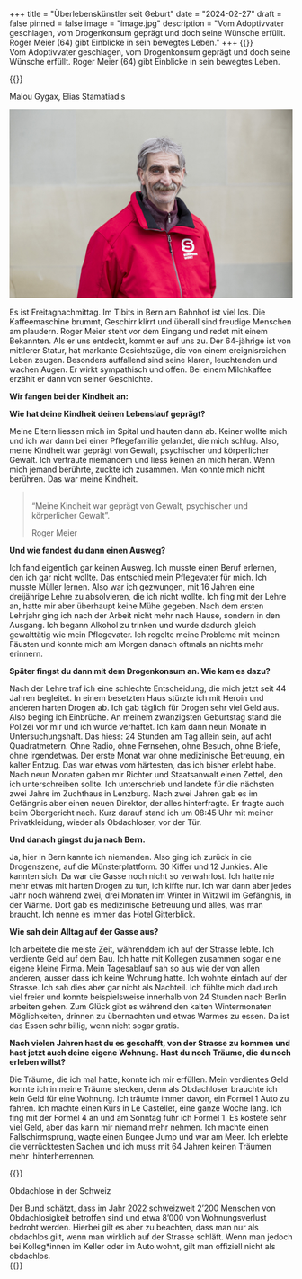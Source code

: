 +++
title = "Überlebenskünstler seit Geburt"
date = "2024-02-27"
draft = false
pinned = false
image = "image.jpg"
description = "Vom Adoptivvater geschlagen, vom Drogenkonsum geprägt und doch seine Wünsche erfüllt. Roger Meier (64) gibt Einblicke in sein bewegtes Leben."
+++
{{<lead>}}\
Vom Adoptivvater geschlagen, vom Drogenkonsum geprägt und doch seine Wünsche erfüllt. Roger Meier (64) gibt Einblicke in sein bewegtes Leben.

{{</lead>}}

Malou Gygax, Elias Stamatiadis

![](image.jpg "Roger Meier arbeitet heute als Surprise-Verkäufer und Stadtführer. (verfügbar unter https://surprise.ngo/ Stand 15.01.2024)")

Es ist Freitagnachmittag. Im Tibits in Bern am Bahnhof ist viel los. Die Kaffeemaschine brummt, Geschirr klirrt und überall sind freudige Menschen am plaudern. Roger Meier steht vor dem Eingang und redet mit einem Bekannten. Als er uns entdeckt, kommt er auf uns zu. Der 64-jährige ist von mittlerer Statur, hat markante Gesichtszüge, die von einem ereignisreichen Leben zeugen. Besonders auffallend sind seine klaren, leuchtenden und wachen Augen. Er wirkt sympathisch und offen. Bei einem Milchkaffee erzählt er dann von seiner Geschichte.

**Wir fangen bei der Kindheit an:** 

**Wie hat deine Kindheit deinen Lebenslauf geprägt?** 

Meine Eltern liessen mich im Spital und hauten dann ab. Keiner wollte mich und ich war dann bei einer Pflegefamilie gelandet, die mich schlug. Also, meine Kindheit war geprägt von Gewalt, psychischer und körperlicher Gewalt. Ich vertraute niemandem und liess keinen an mich heran. Wenn mich jemand berührte, zuckte ich zusammen. Man konnte mich nicht berühren. Das war meine Kindheit.

> \
> “Meine Kindheit war geprägt von Gewalt, psychischer und körperlicher Gewalt”. 
>
> Roger Meier

**Und wie fandest du dann einen Ausweg?**

Ich fand eigentlich gar keinen Ausweg. Ich musste einen Beruf erlernen, den ich gar nicht wollte. Das entschied mein Pflegevater für mich. Ich musste Müller lernen. Also war ich gezwungen, mit 16 Jahren eine dreijährige Lehre zu absolvieren, die ich nicht wollte. Ich fing mit der Lehre an, hatte mir aber überhaupt keine Mühe gegeben. Nach dem ersten Lehrjahr ging ich nach der Arbeit nicht mehr nach Hause, sondern in den Ausgang. Ich begann Alkohol zu trinken und wurde dadurch gleich gewalttätig wie mein Pflegevater. Ich regelte meine Probleme mit meinen Fäusten und konnte mich am Morgen danach oftmals an nichts mehr erinnern.

**Später fingst du dann mit dem Drogenkonsum an. Wie kam es dazu?**

Nach der Lehre traf ich eine schlechte Entscheidung, die mich jetzt seit 44 Jahren begleitet. In einem besetzten Haus stürzte ich mit Heroin und anderen harten Drogen ab. Ich gab täglich für Drogen sehr viel Geld aus. Also beging ich Einbrüche. An meinem zwanzigsten Geburtstag stand die Polizei vor mir und ich wurde verhaftet. Ich kam dann neun Monate in Untersuchungshaft. Das hiess: 24 Stunden am Tag allein sein, auf acht Quadratmetern. Ohne Radio, ohne Fernsehen, ohne Besuch, ohne Briefe, ohne irgendetwas. Der erste Monat war ohne medizinische Betreuung, ein kalter Entzug. Das war etwas vom härtesten, das ich bisher erlebt habe. Nach neun Monaten gaben mir Richter und Staatsanwalt einen Zettel, den ich unterschreiben sollte. Ich unterschrieb und landete für die nächsten zwei Jahre im Zuchthaus in Lenzburg. Nach zwei Jahren gab es im Gefängnis aber einen neuen Direktor, der alles hinterfragte. Er fragte auch beim Obergericht nach. Kurz darauf stand ich um 08:45 Uhr mit meiner Privatkleidung, wieder als Obdachloser, vor der Tür.

**Und danach gingst du ja nach Bern.**

Ja, hier in Bern kannte ich niemanden. Also ging ich zurück in die Drogenszene, auf die Münsterplattform. 30 Kiffer und 12 Junkies. Alle kannten sich. Da war die Gasse noch nicht so verwahrlost. Ich hatte nie mehr etwas mit harten Drogen zu tun, ich kiffte nur. Ich war dann aber jedes Jahr noch während zwei, drei Monaten im Winter in Witzwil im Gefängnis, in der Wärme. Dort gab es medizinische Betreuung und alles, was man braucht. Ich nenne es immer das Hotel Gitterblick.

**Wie sah dein Alltag auf der Gasse aus?**

Ich arbeitete die meiste Zeit, währenddem ich auf der Strasse lebte. Ich verdiente Geld auf dem Bau. Ich hatte mit Kollegen zusammen sogar eine eigene kleine Firma. Mein Tagesablauf sah so aus wie der von allen anderen, ausser dass ich keine Wohnung hatte. Ich wohnte einfach auf der Strasse. Ich sah dies aber gar nicht als Nachteil. Ich fühlte mich dadurch viel freier und konnte beispielsweise innerhalb von 24 Stunden nach Berlin arbeiten gehen. Zum Glück gibt es während den kalten Wintermonaten Möglichkeiten, drinnen zu übernachten und etwas Warmes zu essen. Da ist das Essen sehr billig, wenn nicht sogar gratis. 

**Nach vielen Jahren hast du es geschafft, von der Strasse zu kommen und hast jetzt auch deine eigene Wohnung. Hast du noch Träume, die du noch erleben willst?**

Die Träume, die ich mal hatte, konnte ich mir erfüllen. Mein verdientes Geld konnte ich in meine Träume stecken, denn als Obdachloser brauchte ich kein Geld für eine Wohnung. Ich träumte immer davon, ein Formel 1 Auto zu fahren. Ich machte einen Kurs in Le Castellet, eine ganze Woche lang. Ich fing mit der Formel 4 an und am Sonntag fuhr ich Formel 1. Es kostete sehr viel Geld, aber das kann mir niemand mehr nehmen. Ich machte einen Fallschirmsprung, wagte einen Bungee Jump und war am Meer. Ich erlebte die verrücktesten Sachen und ich muss mit 64 Jahren keinen Träumen mehr  hinterherrennen.

{{<box>}}

Obdachlose in der Schweiz 

Der Bund schätzt, dass im Jahr 2022 schweizweit 2’200 Menschen von Obdachlosigkeit betroffen sind und etwa 8’000 von Wohnungsverlust bedroht werden. Hierbei gilt es aber zu beachten, dass man nur als obdachlos gilt, wenn man wirklich auf der Strasse schläft. Wenn man jedoch bei Kolleg*innen im Keller oder im Auto wohnt, gilt man offiziell nicht als obdachlos.\
{{<box>}}